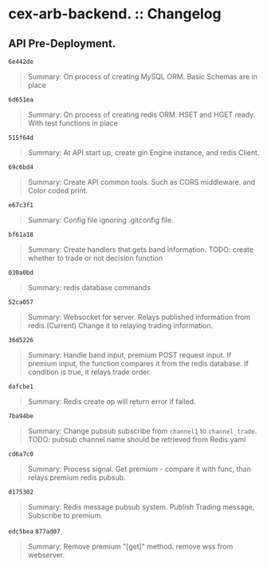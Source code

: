 # cex-arb-backend. :: Changelog

## API Pre-Deployment.

`6e442de`
> Summary: On process of creating MySQL ORM.
> Basic Schemas are in place

`6d651ea`
> Summary: On process of creating redis ORM. 
> HSET and HGET ready. With test functions in place


`515f64d`
> Summary: At API start up, create gin Engine instance, 
> and redis Client.

`69c6bd4`
> Summary: Create API common tools. Such as CORS middleware.
> and Color coded print. 

`e67c3f1`
> Summary: Config file ignoring .gitconfig file. 

`bf61a18`
> Summary: Create handlers that gets band information. 
> TODO: create whether to trade or not decision function

`030a0bd`
> Summary: redis database commands

`52ca057`
> Summary: Websocket for server. Relays published information from redis.(Current)
> Change it to relaying trading information. 

`36d5226`
> Summary: Handle band input, premium POST request input. If premium input, the function compares
> it from the redis database. If condition is true, it relays trade order. 

`dafcbe1`
> Summary: Redis create op will return error if failed.

`7ba94be`
> Summary: Change pubsub subscribe from `channel1` to `channel_trade`. 
> TODO: pubsub channel name should be retrieved from Redis.yaml

`cd6a7c0`
> Summary: Process signal. Get premium - compare it with func, than relays premium 
> redis pubsub. 

`d175302`
> Summary: Redis message pubsub system. Publish Trading message, Subscribe to premium.

`edc5bea` `877ad07`
> Summary: Remove premium "\[get\]" method. remove wss from webserver.